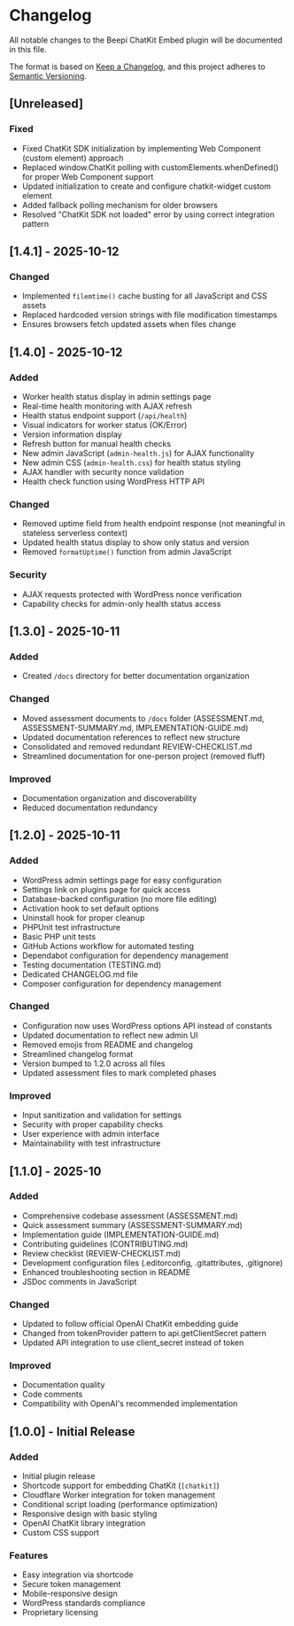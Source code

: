 # Changelog

All notable changes to the Beepi ChatKit Embed plugin will be documented in this file.

The format is based on [Keep a Changelog](https://keepachangelog.com/en/1.0.0/),
and this project adheres to [Semantic Versioning](https://semver.org/spec/v2.0.0.html).

## [Unreleased]

### Fixed
- Fixed ChatKit SDK initialization by implementing Web Component (custom element) approach
- Replaced window.ChatKit polling with customElements.whenDefined() for proper Web Component support
- Updated initialization to create and configure chatkit-widget custom element
- Added fallback polling mechanism for older browsers
- Resolved "ChatKit SDK not loaded" error by using correct integration pattern

## [1.4.1] - 2025-10-12

### Changed
- Implemented `filemtime()` cache busting for all JavaScript and CSS assets
- Replaced hardcoded version strings with file modification timestamps
- Ensures browsers fetch updated assets when files change

## [1.4.0] - 2025-10-12

### Added
- Worker health status display in admin settings page
- Real-time health monitoring with AJAX refresh
- Health status endpoint support (`/api/health`)
- Visual indicators for worker status (OK/Error)
- Version information display
- Refresh button for manual health checks
- New admin JavaScript (`admin-health.js`) for AJAX functionality
- New admin CSS (`admin-health.css`) for health status styling
- AJAX handler with security nonce validation
- Health check function using WordPress HTTP API

### Changed
- Removed uptime field from health endpoint response (not meaningful in stateless serverless context)
- Updated health status display to show only status and version
- Removed `formatUptime()` function from admin JavaScript

### Security
- AJAX requests protected with WordPress nonce verification
- Capability checks for admin-only health status access

## [1.3.0] - 2025-10-11

### Added
- Created `/docs` directory for better documentation organization

### Changed
- Moved assessment documents to `/docs` folder (ASSESSMENT.md, ASSESSMENT-SUMMARY.md, IMPLEMENTATION-GUIDE.md)
- Updated documentation references to reflect new structure
- Consolidated and removed redundant REVIEW-CHECKLIST.md
- Streamlined documentation for one-person project (removed fluff)

### Improved
- Documentation organization and discoverability
- Reduced documentation redundancy

## [1.2.0] - 2025-10-11

### Added
- WordPress admin settings page for easy configuration
- Settings link on plugins page for quick access
- Database-backed configuration (no more file editing)
- Activation hook to set default options
- Uninstall hook for proper cleanup
- PHPUnit test infrastructure
- Basic PHP unit tests
- GitHub Actions workflow for automated testing
- Dependabot configuration for dependency management
- Testing documentation (TESTING.md)
- Dedicated CHANGELOG.md file
- Composer configuration for dependency management

### Changed
- Configuration now uses WordPress options API instead of constants
- Updated documentation to reflect new admin UI
- Removed emojis from README and changelog
- Streamlined changelog format
- Version bumped to 1.2.0 across all files
- Updated assessment files to mark completed phases

### Improved
- Input sanitization and validation for settings
- Security with proper capability checks
- User experience with admin interface
- Maintainability with test infrastructure

## [1.1.0] - 2025-10

### Added
- Comprehensive codebase assessment (ASSESSMENT.md)
- Quick assessment summary (ASSESSMENT-SUMMARY.md)
- Implementation guide (IMPLEMENTATION-GUIDE.md)
- Contributing guidelines (CONTRIBUTING.md)
- Review checklist (REVIEW-CHECKLIST.md)
- Development configuration files (.editorconfig, .gitattributes, .gitignore)
- Enhanced troubleshooting section in README
- JSDoc comments in JavaScript

### Changed
- Updated to follow official OpenAI ChatKit embedding guide
- Changed from tokenProvider pattern to api.getClientSecret pattern
- Updated API integration to use client_secret instead of token

### Improved
- Documentation quality
- Code comments
- Compatibility with OpenAI's recommended implementation

## [1.0.0] - Initial Release

### Added
- Initial plugin release
- Shortcode support for embedding ChatKit (`[chatkit]`)
- Cloudflare Worker integration for token management
- Conditional script loading (performance optimization)
- Responsive design with basic styling
- OpenAI ChatKit library integration
- Custom CSS support

### Features
- Easy integration via shortcode
- Secure token management
- Mobile-responsive design
- WordPress standards compliance
- Proprietary licensing
